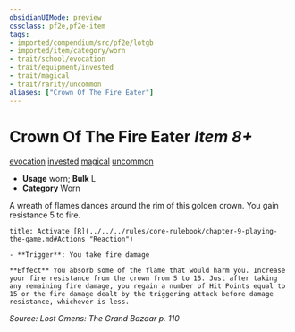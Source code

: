 ```yaml
---
obsidianUIMode: preview
cssclass: pf2e,pf2e-item
tags:
- imported/compendium/src/pf2e/lotgb
- imported/item/category/worn
- trait/school/evocation
- trait/equipment/invested
- trait/magical
- trait/rarity/uncommon
aliases: ["Crown Of The Fire Eater"]
---
```

# Crown Of The Fire Eater *Item 8+*  
[evocation](evocation.md)  [invested](invested.md)  [magical](magical.md)  [uncommon](uncommon.md)  

- **Usage** worn; **Bulk** L
- **Category** Worn

A wreath of flames dances around the rim of this golden crown. You gain resistance 5 to fire.

```ad-embed-ability
title: Activate [R](../../../rules/core-rulebook/chapter-9-playing-the-game.md#Actions "Reaction")

- **Trigger**: You take fire damage

**Effect** You absorb some of the flame that would harm you. Increase your fire resistance from the crown from 5 to 15. Just after taking any remaining fire damage, you regain a number of Hit Points equal to 15 or the fire damage dealt by the triggering attack before damage resistance, whichever is less.
```

*Source: Lost Omens: The Grand Bazaar p. 110*
